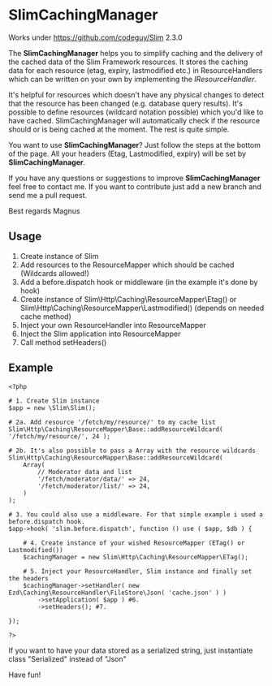 SlimCachingManager
==================

Works under https://github.com/codeguy/Slim 2.3.0

The **SlimCachingManager** helps you to simplify caching and the delivery of the cached data of the Slim Framework resources. It stores the caching data for each resource (etag, expiry, lastmodified etc.) in ResourceHandlers
which can be written on your own by implementing the *IResourceHandler*.

It's helpful for resources which doesn't have any physical changes to detect that the resource has been changed (e.g. database query results). It's possible to define resources (wildcard notation possible) which you'd like to have cached. SlimCachingManager will
automatically check if the resource should or is being cached at the moment. The rest is quite simple.

You want to use **SlimCachingManager**? Just follow the steps at the bottom of the page. All your headers (Etag, Lastmodified, expiry) will be set by **SlimCachingManager**.

If you have any questions or suggestions to improve **SlimCachingManager** feel free to contact me. If you want to contribute just add a new branch and send me a pull request.

Best regards
Magnus

Usage
--------
1. Create instance of Slim
2. Add resources to the ResourceMapper which should be cached (Wildcards allowed!)
3. Add a before.dispatch hook or middleware (in the example it's done by hook)
4. Create instance of Slim\Http\Caching\ResourceMapper\Etag() or Slim\Http\Caching\ResourceMapper\Lastmodified() (depends on needed cache method)
5. Inject your own ResourceHandler into ResourceMapper
6. Inject the Slim application into ResourceMapper
7. Call method setHeaders()

Example
--------
	<?php
	
	# 1. Create Slim instance
	$app = new \Slim\Slim();
	
	# 2a. Add resource '/fetch/my/resource/' to my cache list
	Slim\Http\Caching\ResourceMapper\Base::addResourceWildcard( '/fetch/my/resource/', 24 );

	# 2b. It's also possible to pass a Array with the resource wildcards
	Slim\Http\Caching\ResourceMapper\Base::addResourceWildcard(
		Array(
			// Moderator data and list
			'/fetch/moderator/data/' => 24,
			'/fetch/moderator/list/' => 24,
		)
	);	
	
	# 3. You could also use a middleware. For that simple example i used a before.dispatch hook.
	$app->hook( 'slim.before.dispatch', function () use ( $app, $db ) {

		# 4. Create instance of your wished ResourceMapper (ETag() or Lastmodified())
		$cachingManager = new Slim\Http\Caching\ResourceMapper\ETag();

		# 5. Inject your ResourceHandler, Slim instance and finally set the headers
		$cachingManager->setHandler( new Ezd\Caching\ResourceHandler\FileStore\Json( 'cache.json' ) )
			->setApplication( $app ) #6.
			->setHeaders(); #7.

	});

	?>
	
If you want to have your data stored as a serialized string, just instantiate class "Serialized" instead of "Json"

Have fun!